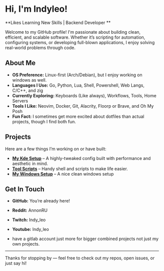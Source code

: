 # Hi, I'm Indyleo!

**Likes Learning New Skills | Backend Developer **

Welcome to my GitHub profile! I'm passionate about building clean, efficient, and scalable software. Whether it’s scripting for automation, configuring systems, or developing full-blown applications, I enjoy solving real-world problems through code.

## About Me

- **OS Preference:** Linux-first (Arch/Debian), but I enjoy working on windows as well.
- **Languages I Use:** Go, Python, Lua, Shell, Powershell, Web Langs, C/C++, and zig
- **Currently Exploring:** Keyboards (Like always), Workflows, Tools, Home Servers
- **Tools I Like:** Neovim, Docker, Git, Alacrity, Floorp or Brave, and Oh My Posh
- **Fun Fact:** I sometimes get more excited about dotfiles than actual projects, though I find both fun.

## Projects

Here are a few things I’m working on or have built:

- **[My Kde Setup](https://github.com/indyleo/kdedots)** – A highly-tweaked config built with performance and aesthetic in mind.
- **[Tool Scripts](https://github.com/indyleo/scripts)** – Handy shell and scripts to make life easier.
- **[My Windows Setup](https://github.com/indyleo/WindowsStuff)** – A nice clean windows setup

## Get In Touch

- **GitHub:** You’re already here!
- **Reddit:** AnnonRU
- **Twitch:** Indy_leo
- **Youtube:** Indy_leo

- have a gitlab account just more for bigger combined projects not just my own projects.

---

Thanks for stopping by — feel free to check out my repos, open issues, or just say hi!